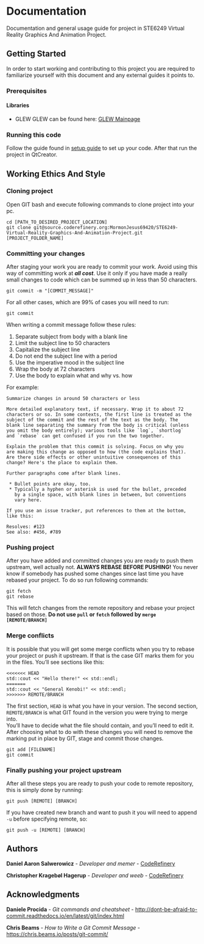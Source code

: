 # Documentation
Documentation and general usage guide for project in STE6249 Virtual Reality Graphics And Animation Project.

## Getting Started
In order to start working and contributing to this project you are required to
familiarize yourself with this document and any external guides it points to.

### Prerequisites
#### Libraries
 * GLEW
GLEW can be found here: [GLEW Mainpage](http://glew.sourceforge.net/)

### Running this code
Follow the guide found in [setup guide](GMlibSetupGuide2018.pdf) to set up your code. After that run the project in QtCreator.

## Working Ethics And Style
### Cloning project
Open GIT bash and execute following commands to clone project into your pc.
```
cd [PATH_TO_DESIRED_PROJECT_LOCATION]
git clone git@source.coderefinery.org:MormonJesus69420/STE6249-Virtual-Reality-Graphics-And-Animation-Project.git [PROJECT_FOLDER_NAME]
```

### Committing your changes
After staging your work you are ready to commit your work. Avoid using this way
of committing work at ***all cost***. Use it only if you have made a really
small changes to code which can be summed up in less than 50 characters.
```
git commit -m "[COMMIT_MESSAGE]"
```
For all other cases, which are 99% of cases you will need to run:
```
git commit
```
When writing a commit message follow these rules:
 1. Separate subject from body with a blank line
 2. Limit the subject line to 50 characters
 3. Capitalize the subject line
 4. Do not end the subject line with a period
 5. Use the imperative mood in the subject line
 6. Wrap the body at 72 characters
 7. Use the body to explain what and why vs. how

For example:
```
Summarize changes in around 50 characters or less

More detailed explanatory text, if necessary. Wrap it to about 72
characters or so. In some contexts, the first line is treated as the
subject of the commit and the rest of the text as the body. The
blank line separating the summary from the body is critical (unless
you omit the body entirely); various tools like `log`, `shortlog`
and `rebase` can get confused if you run the two together.

Explain the problem that this commit is solving. Focus on why you
are making this change as opposed to how (the code explains that).
Are there side effects or other unintuitive consequences of this
change? Here's the place to explain them.

Further paragraphs come after blank lines.

 * Bullet points are okay, too.
 * Typically a hyphen or asterisk is used for the bullet, preceded
   by a single space, with blank lines in between, but conventions
   vary here.

If you use an issue tracker, put references to them at the bottom,
like this:

Resolves: #123
See also: #456, #789
```

### Pushing project
After you have added and committed changes you are ready to push them upstream,
well actually not. **ALWAYS REBASE BEFORE PUSHING!** You never know if somebody
has pushed some changes since last time you have rebased your project. To do so
run following commands:
```
git fetch
git rebase
```
This will fetch changes from the remote repository and rebase your project based
on those. **Do not use `pull` or  `fetch` followed by `merge [REMOTE/BRANCH]`**

### Merge conflicts
It is possible that you will get some merge conflicts when you try to rebase
your project or push it upstream. If that is the case GIT marks them for you in
the files. You’ll see sections like this:
```
<<<<<<< HEAD
std::cout << "Hello there!" << std::endl;
=======
std::cout << "General Kenobi!" << std::endl;
>>>>>>> REMOTE/BRANCH
```
The first section, `HEAD` is what you have in your version. The second section,
`REMOTE/BRANCH` is what GIT found in the version you were trying to merge into.  
You’ll have to decide what the file should contain, and you’ll need to edit it.
After choosing what to do with these changes you will need to remove the marking
put in place by GIT, stage and commit those changes.
```
git add [FILENAME]
git commit
```

### Finally pushing your project upstream
After all these steps you are ready to push your code to remote repository, this
is simply done by running:
```
git push [REMOTE] [BRANCH]
```
If you have created new branch and want to push it you will need to append `-u`
before specifying remote, so:
```
git push -u [REMOTE] [BRANCH]
```

## Authors
**Daniel Aaron Salwerowicz** - *Developer and memer* -
[CodeRefinery](https://source.coderefinery.org/MormonJesus69420)

**Christopher Kragebøl Hagerup** - *Developer and weeb* -
[CodeRefinery](https://source.coderefinery.org/Krahager)

## Acknowledgments
**Daniele Procida** - *Git commands and cheatsheet* -
http://dont-be-afraid-to-commit.readthedocs.io/en/latest/git/index.html

**Chris Beams** - *How to Write a Git Commit Message* -
https://chris.beams.io/posts/git-commit/
